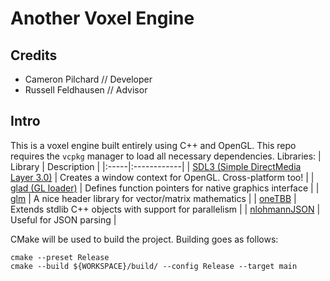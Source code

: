 # Another Voxel Engine
## Credits
- Cameron Pilchard // Developer
- Russell Feldhausen // Advisor

## Intro
This is a voxel engine built entirely using C++ and OpenGL. This repo requires the `vcpkg` manager to load all necessary dependencies.
Libraries:
| Library | Description |
|:-----|:------------|
| [SDL3 (Simple DirectMedia Layer 3.0)](https://wiki.libsdl.org/SDL3/FrontPage) | Creates a window context for OpenGL. Cross-platform too! |
| [glad (GL loader)](https://github.com/Dav1dde/glad) | Defines function pointers for native graphics interface | 
| [glm](https://github.com/g-truc/glm) | A nice header library for vector/matrix mathematics |
| [oneTBB](https://github.com/uxlfoundation/oneTBB) | Extends stdlib C++ objects with support for parallelism |
| [nlohmannJSON](https://github.com/nlohmann/json) | Useful for JSON parsing |

CMake will be used to build the project. Building goes as follows:
```
cmake --preset Release
cmake --build ${WORKSPACE}/build/ --config Release --target main
```

